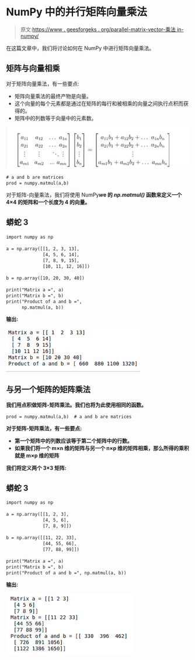 # NumPy 中的并行矩阵向量乘法

> 原文:[https://www . geesforgeks . org/parallel-matrix-vector-乘法 in-numpy/](https://www.geeksforgeeks.org/parallel-matrix-vector-multiplication-in-numpy/)

在这篇文章中，我们将讨论如何在 NumPy 中进行矩阵向量乘法。

## **矩阵与向量相乘**

对于矩阵向量乘法，有一些要点:

*   矩阵向量乘法的最终产物是向量。
*   这个向量的每个元素都是通过在矩阵的每行和被相乘的向量之间执行点积而获得的。
*   矩阵中的列数等于向量中的元素数。

![](img/cd004af552ef092dea6871881624b6ae.png)

```
# a and b are matrices
prod = numpy.matmul(a,b)
```

对于矩阵-向量乘法，我们将使用 NumPy***w*****e 的 ***np.matmul()*** 函数来定义一个 4×4 的矩阵和一个长度为 4 的向量。**

## **蟒蛇 3**

```
import numpy as np

a = np.array([[1, 2, 3, 13],
              [4, 5, 6, 14],
              [7, 8, 9, 15],
              [10, 11, 12, 16]])

b = np.array([10, 20, 30, 40])

print("Matrix a =", a)
print("Matrix b =", b)
print("Product of a and b =",
      np.matmul(a, b))
```

****输出:****

**![](img/f1669902c4caa57fe0b2eefebe195299.png)**

## ****与另一个矩阵的矩阵乘法****

**我们用点积做矩阵-矩阵乘法。我们也将为此使用相同的函数。**

```
prod = numpy.matmul(a,b)  # a and b are matrices
```

**对于矩阵-矩阵乘法，有一些要点:**

*   **第一个矩阵中的列数应该等于第二个矩阵中的行数。**
*   **如果我们将一个 m×n 维的矩阵与另一个 n×p 维的矩阵相乘，那么所得的乘积就是 m×p 维的矩阵**

**我们将定义两个 3×3 矩阵:**

## **蟒蛇 3**

```
import numpy as np

a = np.array([[1, 2, 3],
              [4, 5, 6],
              [7, 8, 9]])

b = np.array([[11, 22, 33],
              [44, 55, 66],
              [77, 88, 99]])

print("Matrix a =", a)
print("Matrix b =", b)
print("Product of a and b =", np.matmul(a, b))
```

****输出:****

**![](img/816521bb679be198481bd0967f2456cb.png)**